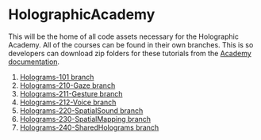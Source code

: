 # HolographicAcademy
This will be the home of all code assets necessary for the Holographic Academy.
All of the courses can be found in their own branches. This is so developers can download zip folders for these tutorials from the [Academy documentation](https://developer.microsoft.com/en-us/windows/holographic/academy).

1. [Holograms-101 branch](https://github.com/Microsoft/HolographicAcademy/tree/Holograms-101)
2. [Holograms-210-Gaze branch](https://github.com/Microsoft/HolographicAcademy/tree/Holograms-210-Gaze)
3. [Holograms-211-Gesture branch](https://github.com/Microsoft/HolographicAcademy/tree/Holograms-211-Gesture)
4. [Holograms-212-Voice branch](https://github.com/Microsoft/HolographicAcademy/tree/Holograms-212-Voice)
5. [Holograms-220-SpatialSound branch](https://github.com/Microsoft/HolographicAcademy/tree/Holograms-220-SpatialSound)
6. [Holograms-230-SpatialMapping branch](https://github.com/Microsoft/HolographicAcademy/tree/Holograms-230-SpatialMapping)
7. [Holograms-240-SharedHolograms branch](https://github.com/Microsoft/HolographicAcademy/tree/Holograms-240-SharedHolograms)
